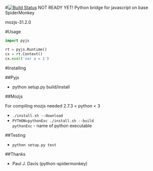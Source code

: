 #[![Build Status](https://travis-ci.org/new-mind/pyjs.svg)](https://travis-ci.org/new-mind/pyjs) NOT READY YET!
Python bridge for javascript on base SpiderMonkey


mozjs-31.2.0

#Usage

```python
import pyjs

rt = pyjs.Runtime()
cx = rt.Context()
cx.eval('var a = 1')
```

#Installing

##Pyjs

* python setup.py build/install

##Mozjs

For compiling mozjs needed 2.7.3 < python < 3

* `./install.sh --download`
* `PYTHON=pythonExc ./install.sh --build`  
   `pythonExc` - name of python executable

##Testing

* `python setup.py test`

##Thanks

* Paul J. Davis (python-spidermonkey)
